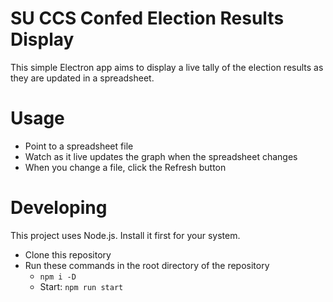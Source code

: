 # SU CCS Confed Election Results Display

This simple Electron app aims to display a live tally of the election results as they are updated in a spreadsheet.

# Usage

- Point to a spreadsheet file
- Watch as it live updates the graph when the spreadsheet changes
- When you change a file, click the Refresh button

# Developing

This project uses Node.js. Install it first for your system.

- Clone this repository
- Run these commands in the root directory of the repository
  - `npm i -D`
  - Start: `npm run start`